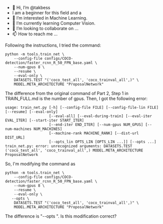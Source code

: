 - 👋 Hi, I’m @takbess
- I am a beginner for this field and a
- 👀 I’m interested in Machine Learning.
- 🌱 I’m currently learning Computer Vision.
- 💞️ I’m looking to collaborate on ...
- 📫 How to reach me ...

<!---
takbess/takbess is a ✨ special ✨ repository because its `README.md` (this file) appears on your GitHub profile.
You can click the Preview link to take a look at your changes.
--->


Following the instructions, I tried the command:

```
python -m tools.train_net \
    --config-file configs/COCO-detection/faster_rcnn_R_50_FPN_base.yaml \
    --num-gpus 8 \
    --resume \
    --eval-only \
    DATASETS.TEST "('coco_test_all', 'coco_trainval_all',)" \
    MODEL.META_ARCHITECTURE "ProposalNetwork"
```

The difference from the original command of Part 2, Step 1 in TRAIN_FULL.md is the number of gpus.
Then, I got the following error:

```
usage: train_net.py [-h] [--config-file FILE] [--config-file-lin FILE] [--resume] [--eval-only]
                    [--eval-all] [--eval-during-train] [--eval-iter EVAL_ITER] [--start-iter START_ITER]
                    [--end-iter END_ITER] [--num-gpus NUM_GPUS] [--num-machines NUM_MACHINES]
                    [--machine-rank MACHINE_RANK] [--dist-url DIST_URL]
                    [--opts_lin OPTS_LIN [OPTS_LIN ...]] [--opts ...]
train_net.py: error: unrecognized arguments: DATASETS.TEST ('coco_test_all', 'coco_trainval_all',) MODEL.META_ARCHITECTURE ProposalNetwork
```

So, I'm modifying the command as

```
python -m tools.train_net \
    --config-file configs/COCO-detection/faster_rcnn_R_50_FPN_base.yaml \
    --num-gpus 8 \
    --resume \
    --eval-only \
   --opts \
    DATASETS.TEST "('coco_test_all', 'coco_trainval_all',)" \
    MODEL.META_ARCHITECTURE "ProposalNetwork"
```

The difference is "--opts \".
Is this modification correct?
